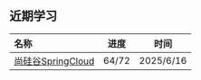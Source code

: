 ## 近期学习

| 名称                                                                                                                                               | 进度    | 时间        |
|:------------------------------------------------------------------------------------------------------------------------------------------------ |:-----:|:---------:|
| [尚硅谷SpringCloud](https://www.bilibili.com/video/BV1UJc2ezEFU/?spm_id_from=333.788.player.switch&vd_source=948c0cef7c69fc77317e4c2a454ea6c9&p=20) | 64/72 | 2025/6/16 |